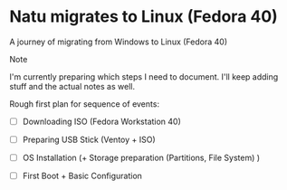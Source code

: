 # Natu migrates to Linux (Fedora 40)
A journey of migrating from Windows to Linux (Fedora 40)

> [!NOTE]
> I'm currently preparing which steps I need to document.
> I'll keep adding stuff and the actual notes as well.

Rough first plan for sequence of events:
- [ ] Downloading ISO (Fedora Workstation 40)
- [ ] Preparing USB Stick (Ventoy + ISO)
- [ ] OS Installation (+ Storage preparation (Partitions, File System) )
- [ ] First Boot + Basic Configuration 





